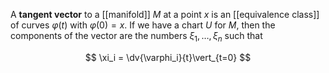 A **tangent vector** to a [[manifold]] $M$ at a point $x$ is an [[equivalence class]] of curves $\varphi(t)$ with $\varphi(0)=x$. If we have a chart $U$ for $M$, then the components of the vector are the numbers $\xi_1, \dots, \xi_n$ such that

$$
\xi_i = \dv{\varphi_i}{t}\vert_{t=0}
$$